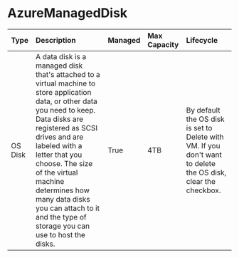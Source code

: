 # AzureManagedDisk

| Type | Description | Managed | Max Capacity | Lifecycle |
| :--- | :--- | :--- | :--- | :--- |
| OS Disk | A data disk is a managed disk that's attached to a virtual machine to store application data, or other data you need to keep. Data disks are registered as SCSI drives and are labeled with a letter that you choose. The size of the virtual machine determines how many data disks you can attach to it and the type of storage you can use to host the disks. | True | 4TB | By default the OS disk is set to Delete with VM. If you don't want to delete the OS disk, clear the checkbox. |

